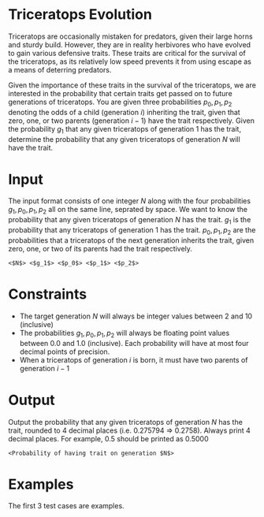 # Triceratops Evolution
Triceratops are occasionally mistaken for predators, given their large horns and sturdy build. 
However, they are in reality herbivores who have evolved to gain various defensive traits.
These traits are critical for the survival of the triceratops, as its relatively low speed prevents it from using escape as a means of deterring predators.

Given the importance of these traits in the survival of the triceratops, we are interested in the probability that certain traits get passed on to future generations of triceratops.
You are given three probabilities $p_0,p_1,p_2$ denoting the odds of a child (generation $i$) inheriting the trait, given that zero, one, or two parents (generation $i-1$) have the trait respectively.
Given the probability $g_1$ that any given triceratops of generation 1 has the trait, determine the probability that any given triceratops of generation $N$ will have the trait.


# Input
The input format consists of one integer $N$ along with the four probabilities $g_1, p_0, p_1, p_2$ all on the same line, seprated by space.
We want to know the probability that any given triceratops of generation $N$ has the trait.
$g_1$ is the probability that any triceratops of generation 1 has the trait.
$p_0, p_1, p_2$ are the probabilities that a triceratops of the next generation inherits the trait, given zero, one, or two of its parents had the trait respectively.
```
<$N$> <$g_1$> <$p_0$> <$p_1$> <$p_2$>
```

# Constraints
* The target generation $N$ will always be integer values between 2 and 10 (inclusive)
* The probabilities $g_1, p_0, p_1, p_2$ will always be floating point values between 0.0 and 1.0 (inclusive). Each probability will have at most four decimal points of precision.
* When a triceratops of generation $i$ is born, it must have two parents of generation $i-1$

# Output
Output the probability that any given triceratops of generation $N$ has the trait, rounded to 4 decimal places (i.e. 0.275794 => 0.2758). Always print 4 decimal places. For example, 0.5 should be printed as 0.5000
```
<Probability of having trait on generation $N$>
```

# Examples
The first 3 test cases are examples.